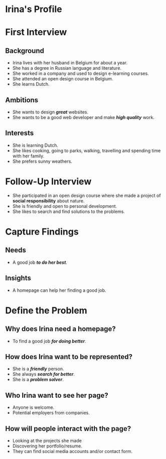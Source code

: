 # Irina's Profile
# First Interview  

## Background  
- Irina lives with her husband in Belgium for about a year.
- She has a degree in Russian language and literature.
- She worked in a company and used to design e-learning courses. 
- She attended an open design course in Belgium.
- She learns Dutch. 

## Ambitions  
- She wants to design **_great_** websites. 
- She wants to be a good web developer and make **_high quality_** work. 

## Interests
- She is learning Dutch.
- She likes cooking, going to parks, walking, travelling and spending time with her family. 
- She prefers sunny weathers.  

# Follow-Up Interview
- She participated in an open design course where she made a project of **social responsibility** about nature.
- She is friendly and open to personal development. 
- She likes to search and find solutions to the problems.
  
# Capture Findings
## Needs
- A good job **_to do her best_**.
## Insights
- A homepage can help her finding a good job.

# Define the Problem
## Why does Irina need a homepage?
- To find a good job **_for doing better_**.

## How does Irina want to be represented?
- She is a **_friendly_** person.
- She always **_search for better_**. 
- She is a **_problem solver_**.
## Who Irina want to see her page?
- Anyone is welcome.
- Potential employers from companies.
## How will people interact with the page?
- Looking at the projects she made
- Discovering her portfolio/resume.
- They can find social media accounts and/or contact form.    
